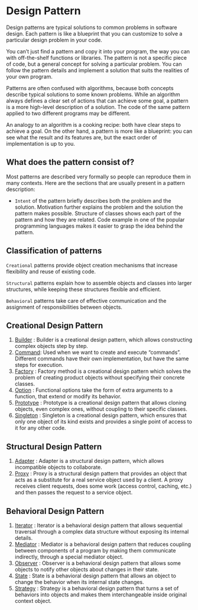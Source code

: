 # Design Pattern 
Design patterns are typical solutions to common problems in software design. Each pattern is like a blueprint
that you can customize to solve a particular design problem in your code.

You can’t just find a pattern and copy it into your program, the way you can with off-the-shelf functions or libraries. The pattern is not a specific piece of code, but a general concept for solving a particular problem. You can follow the pattern details and implement a solution that suits the realities of your own program.

Patterns are often confused with algorithms, because both concepts describe typical solutions to some known problems. While an algorithm always defines a clear set of actions that can achieve some goal, a pattern is a more high-level description of a solution. The code of the same pattern applied to two different programs may be different.

An analogy to an algorithm is a cooking recipe: both have clear steps to achieve a goal. On the other hand, a pattern is more like a blueprint: you can see what the result and its features are, but the exact order of implementation is up to you.


## What does the pattern consist of?

Most patterns are described very formally so people can reproduce them in many contexts. Here are the sections that are usually present in a pattern description:

* `Intent` of the pattern briefly describes both the problem and the solution.
Motivation further explains the problem and the solution the pattern makes possible.
Structure of classes shows each part of the pattern and how they are related.
Code example in one of the popular programming languages makes it easier to grasp the idea behind the pattern.

## Classification of patterns

`Creational` patterns provide object creation mechanisms that increase flexibility and reuse of existing code.

`Structural` patterns explain how to assemble objects and classes into larger structures, while keeping these structures flexible and efficient.

`Behavioral` patterns take care of effective communication and the assignment of responsibilities between objects.

## Creational Design Pattern 

1. [Builder](Design_Pattern/Creational/builder.md) : Builder is a creational design pattern, which allows constructing complex objects step by step.
2. [Command](Design_Pattern/Creational/command.md): Used when we want to create and execute “commands”. Different commands have their own implementation, but have the same steps for execution.
3. [Factory](Design_Pattern/Creational/factory.md) : Factory method is a creational design pattern which solves the problem of creating product objects without specifying their concrete classes.
4. [Option](Design_Pattern/Creational/optional.md) : Functional options take the form of extra arguments to a function, that extend or modify its behavior. 
5. [Prototype](Design_Pattern/Creational/prototype.md) : Prototype is a creational design pattern that allows cloning objects, even complex ones, without coupling to their specific classes.
6. [Singleton](Design_Pattern/Creational/singleton.md) : Singleton is a creational design pattern, which ensures that only one object of its kind exists and provides a single point of access to it for any other code.

## Structural Design Pattern

1. [Adapter](Design_Pattern/Structural/adapter.md) : Adapter is a structural design pattern, which allows incompatible objects to collaborate.
2. [Proxy](Design_Pattern/Structural/proxy.md) : Proxy is a structural design pattern that provides an object that acts as a substitute for a real service object used by a client. A proxy receives client requests, does some work (access control, caching, etc.) and then passes the request to a service object.

## Behavioral Design Pattern

1. [Iterator](Design_Pattern/Behavioral/Iterator.md) : Iterator is a behavioral design pattern that allows sequential traversal through a complex data structure without exposing its internal details.
2. [Mediator](Design_Pattern/Behavioral/Mediator.md) : Mediator is a behavioral design pattern that reduces coupling between components of a program by making them communicate indirectly, through a special mediator object.
3. [Observer](Design_Pattern/Behavioral/observer.md) : Observer is a behavioral design pattern that allows some objects to notify other objects about changes in their state.
4. [State](Design_Pattern/Behavioral/state.md) : State is a behavioral design pattern that allows an object to change the behavior when its internal state changes.
5. [Strategy](Design_Pattern/Behavioral/Strategy.md) : Strategy is a behavioral design pattern that turns a set of behaviors into objects and makes them interchangeable inside original context object.


